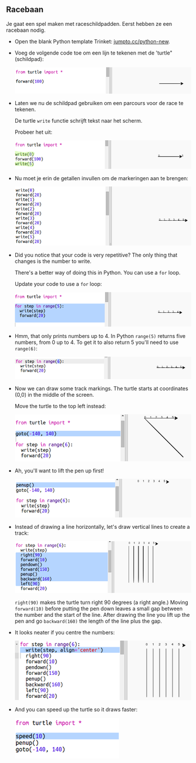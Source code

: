 ## Racebaan

Je gaat een spel maken met raceschildpadden. Eerst hebben ze een racebaan nodig.

+ Open the blank Python template Trinket: <a href="http://jumpto.cc/python-new" target="_blank">jumpto.cc/python-new</a>.

+ Voeg de volgende code toe om een ​​lijn te tekenen met de 'turtle" (schildpad):
    
    ![screenshot](images/race-forward.png)

+ Laten we nu de schildpad gebruiken om een ​​parcours voor de race te tekenen.
    
    De turtle `write` functie schrijft tekst naar het scherm.
    
    Probeer het uit:
    
    ![screenshot](images/race-markings1.png)

+ Nu moet je erin de getallen invullen om de markeringen aan te brengen:
    
    ![screenshot](images/race-markings2.png)

+ Did you notice that your code is very repetitive? The only thing that changes is the number to write.
    
    There's a better way of doing this in Python. You can use a `for` loop.
    
    Update your code to use a `for` loop:
    
    ![screenshot](images/race-for.png)

+ Hmm, that only prints numbers up to 4. In Python `range(5)` returns five numbers, from 0 up to 4. To get it to also return 5 you'll need to use `range(6)`:
    
    ![screenshot](images/race-range.png)

+ Now we can draw some track markings. The turtle starts at coordinates (0,0) in the middle of the screen.
    
    Move the turtle to the top left instead:
    
    ![screenshot](images/race-goto.png)

+ Ah, you'll want to lift the pen up first!
    
    ![screenshot](images/race-penup.png)

+ Instead of drawing a line horizontally, let's draw vertical lines to create a track:
    
    ![screenshot](images/race-lines.png)
    
    `right(90)` makes the turtle turn right 90 degrees (a right angle.) Moving `forward(10)` before putting the pen down leaves a small gap between the number and the start of the line. After drawing the line you lift up the pen and go `backward(160)` the length of the line plus the gap.

+ It looks neater if you centre the numbers:
    
    ![screenshot](images/race-center.png)

+ And you can speed up the turtle so it draws faster:
    
    ![screenshot](images/race-speed.png)